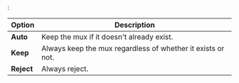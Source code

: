 :

Option           | Description
-----------------|------------
**Auto**         | Keep the mux if it doesn't already exist.
**Keep**         | Always keep the mux regardless of whether it exists or not.
**Reject**       | Always reject.
